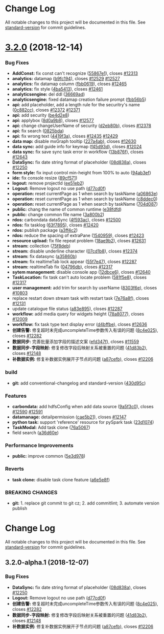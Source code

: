 # Change Log

All notable changes to this project will be documented in this file. See [standard-version](https://github.com/conventional-changelog/standard-version) for commit guidelines.

<a name="3.2.0"></a>
# [3.2.0](http://git.dtstack.cn/ziv/data-stack-web/compare/DTinsight_v3.1.1...3.2.0) (2018-12-14)


### Bug Fixes

* **AddConst:** fix const can't recognize ([55867e1](http://git.dtstack.cn/ziv/data-stack-web/commits/55867e1)), closes [#12313](http://redmine.prod.dtstack.cn/issues/12313)
* **analytics:** datamap ([b9fc194](http://git.dtstack.cn/ziv/data-stack-web/commits/b9fc194)), closes [#12529](http://redmine.prod.dtstack.cn/issues/12529) [#12527](http://redmine.prod.dtstack.cn/issues/12527)
* **analytics:** fix datamap column ([fbb0619](http://git.dtstack.cn/ziv/data-stack-web/commits/fbb0619)), closes [#12465](http://redmine.prod.dtstack.cn/issues/12465)
* **analytics:** fix style ([4ba5413](http://git.dtstack.cn/ziv/data-stack-web/commits/4ba5413)), closes [#12461](http://redmine.prod.dtstack.cn/issues/12461)
* **analyticsengine:** del ddl ([36669ad](http://git.dtstack.cn/ziv/data-stack-web/commits/36669ad))
* **analyticsengine:** fixed datamap creation failure prompt ([fbb56b5](http://git.dtstack.cn/ziv/data-stack-web/commits/fbb56b5))
* **api:** add placeholder, add a length rule for the securitry's name ([0c882cc](http://git.dtstack.cn/ziv/data-stack-web/commits/0c882cc)), closes [#12372](http://redmine.prod.dtstack.cn/issues/12372) [#12371](http://redmine.prod.dtstack.cn/issues/12371)
* **api:** add security ([be4d2e8](http://git.dtstack.cn/ziv/data-stack-web/commits/be4d2e8))
* **api:** applybox ([8d0a9b8](http://git.dtstack.cn/ziv/data-stack-web/commits/8d0a9b8)), closes [#12577](http://redmine.prod.dtstack.cn/issues/12577)
* **api:** change changeUserName of security ([d2eb80b](http://git.dtstack.cn/ziv/data-stack-web/commits/d2eb80b)), closes [#12378](http://redmine.prod.dtstack.cn/issues/12378)
* **api:** fix search ([0825bda](http://git.dtstack.cn/ziv/data-stack-web/commits/0825bda))
* **api:** fix wrong text ([4419f3a](http://git.dtstack.cn/ziv/data-stack-web/commits/4419f3a)), closes [#12435](http://redmine.prod.dtstack.cn/issues/12435) [#12429](http://redmine.prod.dtstack.cn/issues/12429)
* **data map:** disable mxGraph tooltip ([227a4ab](http://git.dtstack.cn/ziv/data-stack-web/commits/227a4ab)), closes [#12630](http://redmine.prod.dtstack.cn/issues/12630)
* **data sync:** add guide info for keymap ([f45d93d](http://git.dtstack.cn/ziv/data-stack-web/commits/f45d93d)), closes [#12024](http://redmine.prod.dtstack.cn/issues/12024)
* **data sync:** fix save sync task error in workflow ([13b876f](http://git.dtstack.cn/ziv/data-stack-web/commits/13b876f)), closes [#12643](http://redmine.prod.dtstack.cn/issues/12643)
* **DataSync:** fix date string format of placeholder ([08d838a](http://git.dtstack.cn/ziv/data-stack-web/commits/08d838a)), closes [#12250](http://redmine.prod.dtstack.cn/issues/12250)
* **form style:** fix input control min-height from 100% to auto ([94ab3ef](http://git.dtstack.cn/ziv/data-stack-web/commits/94ab3ef))
* **ide:** fix console resize ([89cf571](http://git.dtstack.cn/ziv/data-stack-web/commits/89cf571))
* **logout:** remove projectId ([ee51eb2](http://git.dtstack.cn/ziv/data-stack-web/commits/ee51eb2))
* **Logout:** Remove logout no use path ([d77cd0f](http://git.dtstack.cn/ziv/data-stack-web/commits/d77cd0f))
* **operation:** reset currentPage as 1 when search by taskName ([a06863e](http://git.dtstack.cn/ziv/data-stack-web/commits/a06863e))
* **operation:** reset currentPage as 1 when search by taskName ([c8ddec0](http://git.dtstack.cn/ziv/data-stack-web/commits/c8ddec0))
* **operation:** reset currentPage as 1 when search by taskName ([704d087](http://git.dtstack.cn/ziv/data-stack-web/commits/704d087))
* **public:** chang the name of common runtime ([e38fdfd](http://git.dtstack.cn/ziv/data-stack-web/commits/e38fdfd))
* **public:** change common file name ([3a800b2](http://git.dtstack.cn/ziv/data-stack-web/commits/3a800b2))
* **rdos:** carbondata dataSync ([4f593ac](http://git.dtstack.cn/ziv/data-stack-web/commits/4f593ac)), closes [#12500](http://redmine.prod.dtstack.cn/issues/12500)
* **rdos:** fix tasklog ([63f7895](http://git.dtstack.cn/ziv/data-stack-web/commits/63f7895)), closes [#12420](http://redmine.prod.dtstack.cn/issues/12420)
* **rdos:** publish package ([a3ff4c2](http://git.dtstack.cn/ziv/data-stack-web/commits/a3ff4c2))
* **rdos:** reduce the spacing of extraPane ([1540959](http://git.dtstack.cn/ziv/data-stack-web/commits/1540959)), closes [#12423](http://redmine.prod.dtstack.cn/issues/12423)
* **resource upload:** fix file repeat problem ([18ae9b2](http://git.dtstack.cn/ziv/data-stack-web/commits/18ae9b2)), closes [#12631](http://redmine.prod.dtstack.cn/issues/12631)
* **stream:** collection ([75f8deb](http://git.dtstack.cn/ziv/data-stack-web/commits/75f8deb))
* **stream:** disable underline character ([07cd1b8](http://git.dtstack.cn/ziv/data-stack-web/commits/07cd1b8)), closes [#12374](http://redmine.prod.dtstack.cn/issues/12374)
* **stream:** fix datasync ([a35860b](http://git.dtstack.cn/ziv/data-stack-web/commits/a35860b))
* **stream:** fix realtimeTab lock appear ([55f7e47](http://git.dtstack.cn/ziv/data-stack-web/commits/55f7e47)), closes [#12287](http://redmine.prod.dtstack.cn/issues/12287)
* **stream:** realtimeTab fix ([04796db](http://git.dtstack.cn/ziv/data-stack-web/commits/04796db)), closes [#12317](http://redmine.prod.dtstack.cn/issues/12317)
* **sytem management:** disable console app ([12dbce6](http://git.dtstack.cn/ziv/data-stack-web/commits/12dbce6)), closes [#12640](http://redmine.prod.dtstack.cn/issues/12640)
* **TaskLocation:** fix task can't auto locate problem ([581f5e8](http://git.dtstack.cn/ziv/data-stack-web/commits/581f5e8)), closes [#12317](http://redmine.prod.dtstack.cn/issues/12317)
* **user management:** add trim for search by userName ([8303f6e](http://git.dtstack.cn/ziv/data-stack-web/commits/8303f6e)), closes [#10803](http://redmine.prod.dtstack.cn/issues/10803)
* replace restart down stream task with restart task ([7e76a8f](http://git.dtstack.cn/ziv/data-stack-web/commits/7e76a8f)), closes [#12131](http://redmine.prod.dtstack.cn/issues/12131)
* update catalogue file status ([a83e895](http://git.dtstack.cn/ziv/data-stack-web/commits/a83e895)), closes [#12287](http://redmine.prod.dtstack.cn/issues/12287)
* **workflow:** add media query for widgets height ([78a8077](http://git.dtstack.cn/ziv/data-stack-web/commits/78a8077)), closes [#12009](http://redmine.prod.dtstack.cn/issues/12009)
* **workflow:** fix task type text display error ([d4bffbe](http://git.dtstack.cn/ziv/data-stack-web/commits/d4bffbe)), closes [#12636](http://redmine.prod.dtstack.cn/issues/12636)
* **创建告警:** 修复超时未完成uncompleteTime参数传入有误的问题 ([8c4e025](http://git.dtstack.cn/ziv/data-stack-web/commits/8c4e025)), closes [#12282](http://redmine.prod.dtstack.cn/issues/12282)
* **数据同步:** 完善批量添加字段的描述文案 ([efd347f](http://git.dtstack.cn/ziv/data-stack-web/commits/efd347f)), closes [#11559](http://redmine.prod.dtstack.cn/issues/11559)
* **数据同步-字段映射:** 修复修改字段后映射关系被重置的问题 ([41d83b2](http://git.dtstack.cn/ziv/data-stack-web/commits/41d83b2)), closes [#12148](http://redmine.prod.dtstack.cn/issues/12148)
* **补数据实例:** 修复补数据实例展开子节点的问题 ([a87cefb](http://git.dtstack.cn/ziv/data-stack-web/commits/a87cefb)), closes [#12206](http://redmine.prod.dtstack.cn/issues/12206)


### build

* **git:** add conventional-changelog and standard-version ([430d95c](http://git.dtstack.cn/ziv/data-stack-web/commits/430d95c))


### Features
* **carbondata:** add hdfsConfig when add data source ([9a5f3c0](http://git.dtstack.cn/ziv/data-stack-web/commits/9a5f3c0)), closes [#12590](http://redmine.prod.dtstack.cn/issues/12590) [#12591](http://redmine.prod.dtstack.cn/issues/12591)
* **datamanage:** detailpermission ([cae5b21](http://git.dtstack.cn/ziv/data-stack-web/commits/cae5b21)), closes [#12147](http://redmine.prod.dtstack.cn/issues/12147)
* **python task:** support 'reference' resource for pySpark task ([23d1074](http://git.dtstack.cn/ziv/data-stack-web/commits/23d1074))
* **TaskModal:** Add task clone ([76a5067](http://git.dtstack.cn/ziv/data-stack-web/commits/76a5067))
* field search ([a36d60e](http://git.dtstack.cn/ziv/data-stack-web/commits/a36d60e))


### Performance Improvements

* **public:** improve common ([5e3d978](http://git.dtstack.cn/ziv/data-stack-web/commits/5e3d978))


### Reverts

* **task clone:** disable task clone feature ([a6e5e8f](http://git.dtstack.cn/ziv/data-stack-web/commits/a6e5e8f))


### BREAKING CHANGES

* **git:** 1. replace git commit to git cz; 2. add commitlint; 3. automate version publish



# Change Log

All notable changes to this project will be documented in this file. See [standard-version](https://github.com/conventional-changelog/standard-version) for commit guidelines.

## 3.2.0-alpha.1 (2018-12-07)

### Bug Fixes

* **DataSync:** fix date string format of placeholder ([08d838a](http://git.dtstack.cn/ziv/data-stack-web/commits/08d838a)), closes [#12250](http://redmine.prod.dtstack.cn/issues/12250)
* **Logout:** Remove logout no use path ([d77cd0f](http://git.dtstack.cn/ziv/data-stack-web/commits/d77cd0f))
* **创建告警:** 修复超时未完成uncompleteTime参数传入有误的问题 ([8c4e025](http://git.dtstack.cn/ziv/data-stack-web/commits/8c4e025)), closes [#12282](http://redmine.prod.dtstack.cn/issues/12282)
* **数据同步-字段映射:** 修复修改字段后映射关系被重置的问题 ([41d83b2](http://git.dtstack.cn/ziv/data-stack-web/commits/41d83b2)), closes [#12148](http://redmine.prod.dtstack.cn/issues/12148)
* **补数据实例:** 修复补数据实例展开子节点的问题 ([a87cefb](http://git.dtstack.cn/ziv/data-stack-web/commits/a87cefb)), closes [#12206](http://redmine.prod.dtstack.cn/issues/12206)
